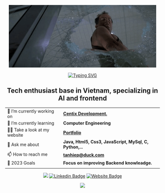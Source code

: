 <div align="center">
  
  <img src="https://github.com/centopw/centopw/blob/master/assets/image/gif.gif" />
  
  <a href="https://git.io/typing-svg"><img src="https://readme-typing-svg.demolab.com?font=Fira+Code&weight=700&duration=2000&pause=1000&color=F7F7F7&center=true&vCenter=true&width=435&lines=Hey%F0%9F%91%8B%2C+I'm+Hiep+Nguyen+-+aka+Cento;Welcome+to+My+Github+profile!" alt="Typing SVG" /></a>
</div>

<h2 align="center">Tech enthusiast base in Vietnam, specializing in AI and frontend</h2>

<div align="center">

|         |                      |
| ------- | ------------------   |
| 🔭 I’m currently working on    | **[Centix Development.](https://centixdevelopment.com)** |
| 🌱 I’m currently learning      | **Computer Engineering**                |
| 👨‍💻 Take a look at my website   | **[Portfolio](https://tanhiep.dev/)** |
| 💬 Ask me about                | **Java, Html5, Css3, JavaScript, MySql, C, Python,...**                |
| 📫 How to reach me             | **tanhiep@duck.com**                |
| 🥅 2023 Goals                  |   **Focus on improving Backend knowleadge.** |
|                                |                      |

[![](https://visitcount.itsvg.in/api?id=centopw&label=Profile%20Views&color=12&pretty=true)](https://visitcount.itsvg.in)
[![Linkedin Badge](https://img.shields.io/badge/-LinkedIn-0d1117?style=flat&logo=Linkedin&logoColor=white)](https://linkedin.com/in/cento)
[![Website Badge](https://img.shields.io/badge/Website-0d1117?style=flat&logo=google-chrome&logoColor=white)](https://tanhiep.dev/)
  
</div>


<p align="center">
  <img src="https://github-readme-streak-stats.herokuapp.com?user=centopw&theme=material-palenight&date_format=M%20j%5B%2C%20Y%5D" />
</p>

[website]: https://tanhiep.dev
[twitter]: https://twitter.com/centoppw
[instagram]: https://www.instagram.com/centopw
[linkedin]: https://linkedin.com/in/cento
